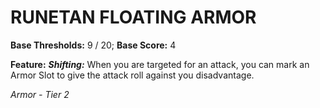 ﻿# RUNETAN FLOATING ARMOR

**Base Thresholds:** 9 / 20; **Base Score:** 4

**Feature:** ***Shifting:*** When you are targeted for an attack, you can mark an Armor Slot to give the attack roll against you disadvantage.

*Armor - Tier 2*
